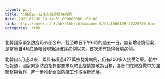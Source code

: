 ```yaml
---
layout: post
title: 北韓過去一日未有錄得發燒病例
date: 2022-07-30 13:14:31.000000000 +08:00
link: https://news.rthk.hk/rthk/ch/component/k2/1660109-20220730.htm
categories: rthk
---
```


北韓國家緊急防疫司令部公布，截至昨日下午6時的過去一日，無新增發燒個案，是當地自4月底通報發現新冠確診病例以來，首次未有錄得發燒病例。

北韓自4月底以來，累計有超過477萬宗發燒病例，仍有200多人接受治療。朝中社報道，國家緊急防疫指揮部要求以終止疫情擴散為目標，各部門在防疫戰中加強聯繫與合作，進一步推動全面防疫工作取得新進展。

